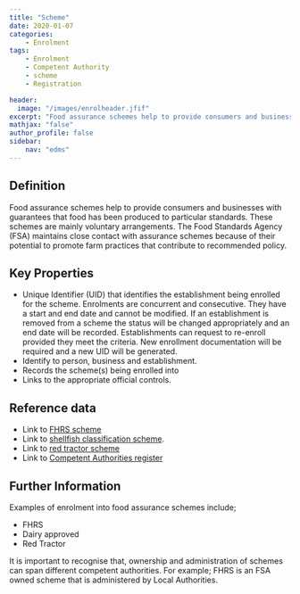 ```yaml
---
title: "Scheme"
date: 2020-01-07
categories:
    - Enrolment
tags:
    - Enrolment  
    - Competent Authority
    - scheme
    - Registration

header:
  image: "/images/enrolheader.jfif"
excerpt: "Food assurance schemes help to provide consumers and businesses with guarantees that food has been produced to particular standards."
mathjax: "false"
author_profile: false
sidebar:
    nav: "edms"
---
```


## Definition
Food assurance schemes help to provide consumers and businesses with guarantees that food has been produced to particular standards. These schemes are mainly voluntary arrangements.  The Food Standards Agency (FSA) maintains close contact with assurance schemes because of their potential to promote farm practices that contribute to recommended policy.

## Key Properties
*   Unique Identifier (UID) that identifies the establishment being enrolled for the scheme. Enrolments are concurrent and consecutive.  They have a start and end date and cannot be modified. If an establishment is removed from a scheme the status will be changed appropriately and an end date will be recorded.  Establishments can request to re-enroll provided they meet the criteria.  New enrollment documentation will be required and a new UID will be generated.  
*   Identify to person, business and establishment.
*   Records the scheme(s) being enrolled into
*   Links to the appropriate official controls.



## Reference data
*   Link to [FHRS scheme](https://ratings.food.gov.uk/)
*   Link to [shellfish classification scheme](https://www.food.gov.uk/business-guidance/shellfish-classification).
*   Link to [red tractor scheme](https://www.redtractor.org.uk/)
*   Link to [Competent Authorities register](https://data.food.gov.uk/codes/)

## Further Information
Examples of enrolment into food assurance schemes include;
*   FHRS
*   Dairy approved
*   Red Tractor

It is important to recognise that, ownership and administration of schemes can span different competent authorities. For example; FHRS is an FSA owned scheme that is administered by Local Authorities.  
